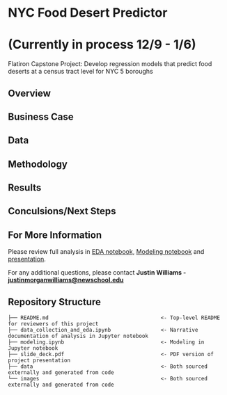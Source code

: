 # NYC Food Desert Predictor
# (Currently in process 12/9 - 1/6)
Flatiron Capstone Project: Develop regression models that predict food deserts at a census tract level for NYC 5 boroughs

## Overview

## Business Case

## Data

## Methodology

## Results

## Conculsions/Next Steps

## For More Information
Please review full analysis in [EDA notebook](./data_collection_and_eda.ipynb), [Modeling notebook](./modeling.ipynb) and [presentation](./slide_deck.pdf).

For any additional questions, please contact **Justin Williams - justinmorganwilliams@newschool.edu**

## Repository Structure

```
├── README.md                                    <- Top-level README for reviewers of this project
├── data_collection_and_eda.ipynb                <- Narrative documentation of analysis in Jupyter notebook
├── modeling.ipynb                               <- Modeling in Jupyter notebook
├── slide_deck.pdf                               <- PDF version of project presentation
├── data                                         <- Both sourced externally and generated from code
└── images                                       <- Both sourced externally and generated from code
```

